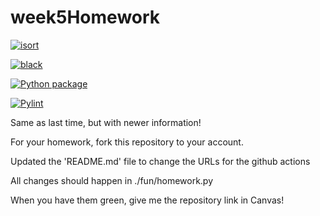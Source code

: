 # week5Homework

[![isort](https://github.com/vcu-stricklercb/week5homework/actions/workflows/isort.yml/badge.svg)](https://github.com/vcu-stricklercb/week5homework/actions/workflows/isort.yml)



[![black](https://github.com/vcu-stricklercb/week5homework/actions/workflows/pyblack.yml/badge.svg)](https://github.com/vcu-stricklercb/week5homework/actions/workflows/pyblack.yml)



[![Python package](https://github.com/vcu-stricklercb/week5homework/actions/workflows/pytest.yml/badge.svg)](https://github.com/vcu-stricklercb/week5homework/actions/workflows/pytest.yml)



[![Pylint](https://github.com/vcu-stricklercb/week5homework/actions/workflows/pylint.yml/badge.svg)](https://github.com/vcu-stricklercb/week5homework/actions/workflows/pylint.yml)


Same as last time, but with newer information!

For your homework, fork this repository to your account.

Updated the 'README.md' file to change the URLs for the github actions

All changes should happen in ./fun/homework.py

When you have them green, give me the repository link in Canvas!

